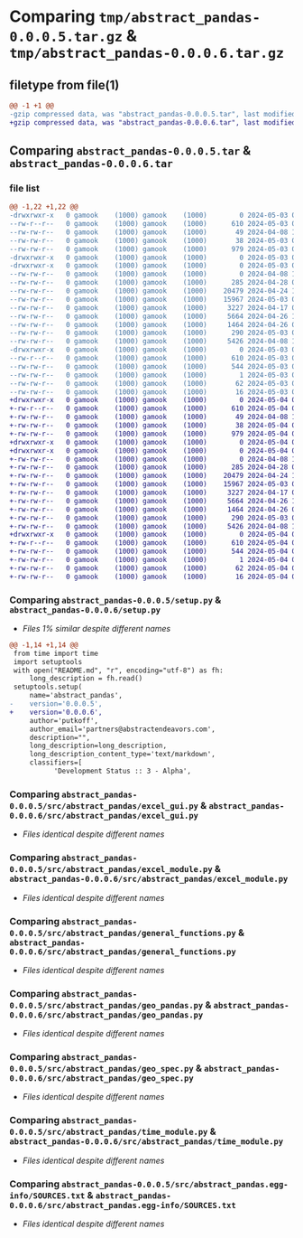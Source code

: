 # Comparing `tmp/abstract_pandas-0.0.0.5.tar.gz` & `tmp/abstract_pandas-0.0.0.6.tar.gz`

## filetype from file(1)

```diff
@@ -1 +1 @@
-gzip compressed data, was "abstract_pandas-0.0.0.5.tar", last modified: Fri May  3 07:53:18 2024, max compression
+gzip compressed data, was "abstract_pandas-0.0.0.6.tar", last modified: Sat May  4 03:08:18 2024, max compression
```

## Comparing `abstract_pandas-0.0.0.5.tar` & `abstract_pandas-0.0.0.6.tar`

### file list

```diff
@@ -1,22 +1,22 @@
-drwxrwxr-x   0 gamook    (1000) gamook    (1000)        0 2024-05-03 07:53:18.119340 abstract_pandas-0.0.0.5/
--rw-r--r--   0 gamook    (1000) gamook    (1000)      610 2024-05-03 07:53:18.119340 abstract_pandas-0.0.0.5/PKG-INFO
--rw-rw-r--   0 gamook    (1000) gamook    (1000)       49 2024-04-08 17:04:50.000000 abstract_pandas-0.0.0.5/README.md
--rw-rw-r--   0 gamook    (1000) gamook    (1000)       38 2024-05-03 07:53:18.119340 abstract_pandas-0.0.0.5/setup.cfg
--rw-rw-r--   0 gamook    (1000) gamook    (1000)      979 2024-05-03 07:53:00.000000 abstract_pandas-0.0.0.5/setup.py
-drwxrwxr-x   0 gamook    (1000) gamook    (1000)        0 2024-05-03 07:53:18.115340 abstract_pandas-0.0.0.5/src/
-drwxrwxr-x   0 gamook    (1000) gamook    (1000)        0 2024-05-03 07:53:18.119340 abstract_pandas-0.0.0.5/src/abstract_pandas/
--rw-rw-r--   0 gamook    (1000) gamook    (1000)        0 2024-04-08 17:04:56.000000 abstract_pandas-0.0.0.5/src/abstract_pandas/__init__.py
--rw-rw-r--   0 gamook    (1000) gamook    (1000)      285 2024-04-28 05:06:34.000000 abstract_pandas-0.0.0.5/src/abstract_pandas/class_manager.py
--rw-rw-r--   0 gamook    (1000) gamook    (1000)    20479 2024-04-24 17:55:36.000000 abstract_pandas-0.0.0.5/src/abstract_pandas/excel_gui.py
--rw-rw-r--   0 gamook    (1000) gamook    (1000)    15967 2024-05-03 07:52:16.000000 abstract_pandas-0.0.0.5/src/abstract_pandas/excel_module.py
--rw-rw-r--   0 gamook    (1000) gamook    (1000)     3227 2024-04-17 09:26:10.000000 abstract_pandas-0.0.0.5/src/abstract_pandas/general_functions.py
--rw-rw-r--   0 gamook    (1000) gamook    (1000)     5664 2024-04-26 19:59:40.000000 abstract_pandas-0.0.0.5/src/abstract_pandas/geo_pandas.py
--rw-rw-r--   0 gamook    (1000) gamook    (1000)     1464 2024-04-26 00:28:54.000000 abstract_pandas-0.0.0.5/src/abstract_pandas/geo_spec.py
--rw-rw-r--   0 gamook    (1000) gamook    (1000)      290 2024-05-03 07:49:52.000000 abstract_pandas-0.0.0.5/src/abstract_pandas/test_sol.py
--rw-rw-r--   0 gamook    (1000) gamook    (1000)     5426 2024-04-08 17:04:56.000000 abstract_pandas-0.0.0.5/src/abstract_pandas/time_module.py
-drwxrwxr-x   0 gamook    (1000) gamook    (1000)        0 2024-05-03 07:53:18.119340 abstract_pandas-0.0.0.5/src/abstract_pandas.egg-info/
--rw-r--r--   0 gamook    (1000) gamook    (1000)      610 2024-05-03 07:53:18.000000 abstract_pandas-0.0.0.5/src/abstract_pandas.egg-info/PKG-INFO
--rw-rw-r--   0 gamook    (1000) gamook    (1000)      544 2024-05-03 07:53:18.000000 abstract_pandas-0.0.0.5/src/abstract_pandas.egg-info/SOURCES.txt
--rw-rw-r--   0 gamook    (1000) gamook    (1000)        1 2024-05-03 07:53:18.000000 abstract_pandas-0.0.0.5/src/abstract_pandas.egg-info/dependency_links.txt
--rw-rw-r--   0 gamook    (1000) gamook    (1000)       62 2024-05-03 07:53:18.000000 abstract_pandas-0.0.0.5/src/abstract_pandas.egg-info/requires.txt
--rw-rw-r--   0 gamook    (1000) gamook    (1000)       16 2024-05-03 07:53:18.000000 abstract_pandas-0.0.0.5/src/abstract_pandas.egg-info/top_level.txt
+drwxrwxr-x   0 gamook    (1000) gamook    (1000)        0 2024-05-04 03:08:18.660647 abstract_pandas-0.0.0.6/
+-rw-r--r--   0 gamook    (1000) gamook    (1000)      610 2024-05-04 03:08:18.660647 abstract_pandas-0.0.0.6/PKG-INFO
+-rw-rw-r--   0 gamook    (1000) gamook    (1000)       49 2024-04-08 17:04:50.000000 abstract_pandas-0.0.0.6/README.md
+-rw-rw-r--   0 gamook    (1000) gamook    (1000)       38 2024-05-04 03:08:18.660647 abstract_pandas-0.0.0.6/setup.cfg
+-rw-rw-r--   0 gamook    (1000) gamook    (1000)      979 2024-05-04 03:08:11.000000 abstract_pandas-0.0.0.6/setup.py
+drwxrwxr-x   0 gamook    (1000) gamook    (1000)        0 2024-05-04 03:08:18.660647 abstract_pandas-0.0.0.6/src/
+drwxrwxr-x   0 gamook    (1000) gamook    (1000)        0 2024-05-04 03:08:18.660647 abstract_pandas-0.0.0.6/src/abstract_pandas/
+-rw-rw-r--   0 gamook    (1000) gamook    (1000)        0 2024-04-08 17:04:56.000000 abstract_pandas-0.0.0.6/src/abstract_pandas/__init__.py
+-rw-rw-r--   0 gamook    (1000) gamook    (1000)      285 2024-04-28 05:06:34.000000 abstract_pandas-0.0.0.6/src/abstract_pandas/class_manager.py
+-rw-rw-r--   0 gamook    (1000) gamook    (1000)    20479 2024-04-24 17:55:36.000000 abstract_pandas-0.0.0.6/src/abstract_pandas/excel_gui.py
+-rw-rw-r--   0 gamook    (1000) gamook    (1000)    15967 2024-05-03 07:52:16.000000 abstract_pandas-0.0.0.6/src/abstract_pandas/excel_module.py
+-rw-rw-r--   0 gamook    (1000) gamook    (1000)     3227 2024-04-17 09:26:10.000000 abstract_pandas-0.0.0.6/src/abstract_pandas/general_functions.py
+-rw-rw-r--   0 gamook    (1000) gamook    (1000)     5664 2024-04-26 19:59:40.000000 abstract_pandas-0.0.0.6/src/abstract_pandas/geo_pandas.py
+-rw-rw-r--   0 gamook    (1000) gamook    (1000)     1464 2024-04-26 00:28:54.000000 abstract_pandas-0.0.0.6/src/abstract_pandas/geo_spec.py
+-rw-rw-r--   0 gamook    (1000) gamook    (1000)      290 2024-05-03 07:49:52.000000 abstract_pandas-0.0.0.6/src/abstract_pandas/test_sol.py
+-rw-rw-r--   0 gamook    (1000) gamook    (1000)     5426 2024-04-08 17:04:56.000000 abstract_pandas-0.0.0.6/src/abstract_pandas/time_module.py
+drwxrwxr-x   0 gamook    (1000) gamook    (1000)        0 2024-05-04 03:08:18.660647 abstract_pandas-0.0.0.6/src/abstract_pandas.egg-info/
+-rw-r--r--   0 gamook    (1000) gamook    (1000)      610 2024-05-04 03:08:18.000000 abstract_pandas-0.0.0.6/src/abstract_pandas.egg-info/PKG-INFO
+-rw-rw-r--   0 gamook    (1000) gamook    (1000)      544 2024-05-04 03:08:18.000000 abstract_pandas-0.0.0.6/src/abstract_pandas.egg-info/SOURCES.txt
+-rw-rw-r--   0 gamook    (1000) gamook    (1000)        1 2024-05-04 03:08:18.000000 abstract_pandas-0.0.0.6/src/abstract_pandas.egg-info/dependency_links.txt
+-rw-rw-r--   0 gamook    (1000) gamook    (1000)       62 2024-05-04 03:08:18.000000 abstract_pandas-0.0.0.6/src/abstract_pandas.egg-info/requires.txt
+-rw-rw-r--   0 gamook    (1000) gamook    (1000)       16 2024-05-04 03:08:18.000000 abstract_pandas-0.0.0.6/src/abstract_pandas.egg-info/top_level.txt
```

### Comparing `abstract_pandas-0.0.0.5/setup.py` & `abstract_pandas-0.0.0.6/setup.py`

 * *Files 1% similar despite different names*

```diff
@@ -1,14 +1,14 @@
 from time import time
 import setuptools
 with open("README.md", "r", encoding="utf-8") as fh:
     long_description = fh.read()
 setuptools.setup(
     name='abstract_pandas',
-    version='0.0.0.5',
+    version='0.0.0.6',
     author='putkoff',
     author_email='partners@abstractendeavors.com',
     description="",
     long_description=long_description,
     long_description_content_type='text/markdown',
     classifiers=[
           'Development Status :: 3 - Alpha',
```

### Comparing `abstract_pandas-0.0.0.5/src/abstract_pandas/excel_gui.py` & `abstract_pandas-0.0.0.6/src/abstract_pandas/excel_gui.py`

 * *Files identical despite different names*

### Comparing `abstract_pandas-0.0.0.5/src/abstract_pandas/excel_module.py` & `abstract_pandas-0.0.0.6/src/abstract_pandas/excel_module.py`

 * *Files identical despite different names*

### Comparing `abstract_pandas-0.0.0.5/src/abstract_pandas/general_functions.py` & `abstract_pandas-0.0.0.6/src/abstract_pandas/general_functions.py`

 * *Files identical despite different names*

### Comparing `abstract_pandas-0.0.0.5/src/abstract_pandas/geo_pandas.py` & `abstract_pandas-0.0.0.6/src/abstract_pandas/geo_pandas.py`

 * *Files identical despite different names*

### Comparing `abstract_pandas-0.0.0.5/src/abstract_pandas/geo_spec.py` & `abstract_pandas-0.0.0.6/src/abstract_pandas/geo_spec.py`

 * *Files identical despite different names*

### Comparing `abstract_pandas-0.0.0.5/src/abstract_pandas/time_module.py` & `abstract_pandas-0.0.0.6/src/abstract_pandas/time_module.py`

 * *Files identical despite different names*

### Comparing `abstract_pandas-0.0.0.5/src/abstract_pandas.egg-info/SOURCES.txt` & `abstract_pandas-0.0.0.6/src/abstract_pandas.egg-info/SOURCES.txt`

 * *Files identical despite different names*

